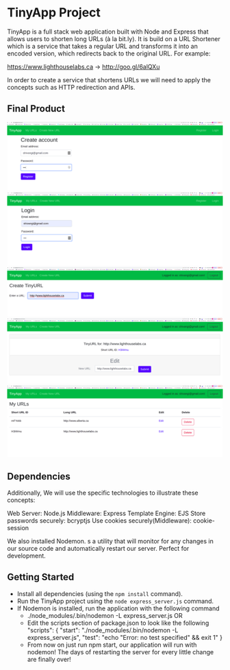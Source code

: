 # TinyApp Project

TinyApp is a full stack web application built with Node and Express that allows users to shorten long URLs (à la bit.ly). It is build on a URL Shortener which is a service that takes a regular URL and transforms it into an encoded version, which redirects back to the original URL. For example:

https://www.lighthouselabs.ca → http://goo.gl/6alQXu

In order to create a service that shortens URLs we will need to apply the concepts such as HTTP redirection and APIs.

## Final Product
!["Screenshot of register page"](https://github.com/shivangi0109/tinyapp/blob/master/docs/register-page.png)
!["Screenshot of login page"](https://github.com/shivangi0109/tinyapp/blob/master/docs/login-page.png)
!["Screenshot of create new url page"](https://github.com/shivangi0109/tinyapp/blob/master/docs/create-new-url-page.png)
!["Screenshot of edit url page"](https://github.com/shivangi0109/tinyapp/blob/master/docs/edit-url-page.png)
!["Screenshot of URLs page"](https://github.com/shivangi0109/tinyapp/blob/master/docs/urls-page.png)

## Dependencies

Additionally, We will use the specific technologies to illustrate these concepts:

Web Server: Node.js
Middleware: Express
Template Engine: EJS
Store passwords securely: bcryptjs
Use cookies securely(Middleware): cookie-session

We also installed Nodemon. s a utility that will monitor for any changes in our source code and automatically restart our server. Perfect for development.

## Getting Started

- Install all dependencies (using the `npm install` command).
- Run the TinyApp project using the `node express_server.js` command.
- If Nodemon is installed, run the application with the following command
  - ./node_modules/.bin/nodemon -L express_server.js
  OR
  - Edit the scripts section of package.json to look like the following
      "scripts": {
      "start": "./node_modules/.bin/nodemon -L express_server.js",
      "test": "echo \"Error: no test specified\" && exit 1"
    }
  - From now on just run npm start, our application will run with nodemon! The days of restarting the server for every little change are finally over!
